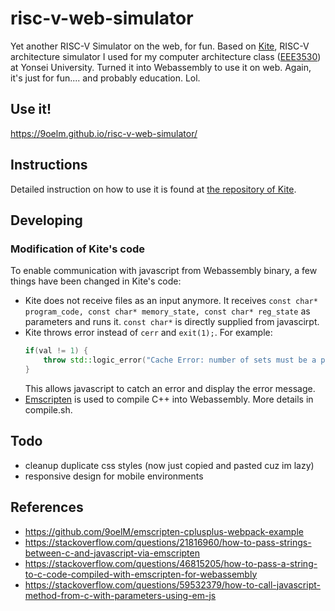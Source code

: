 # risc-v-web-simulator

Yet another RISC-V Simulator on the web, for fun. Based on [Kite](https://github.com/yonsei-icsl/kite), RISC-V architecture simulator I used for my computer architecture class ([EEE3530](https://icsl.yonsei.ac.kr/eee3530/)) at Yonsei University. Turned it into Webassembly to use it on web. Again, it's just for fun.... and probably education. Lol.

## Use it!

https://9oelm.github.io/risc-v-web-simulator/

## Instructions

Detailed instruction on how to use it is found at [the repository of Kite](https://github.com/yonsei-icsl/kite).

## Developing

### Modification of Kite's code
To enable communication with javascript from Webassembly binary, a few things have been changed in Kite's code:

- Kite does not receive files as an input anymore. It receives `const char* program_code, const char* memory_state, const char* reg_state` as parameters and runs it. `const char*` is directly supplied from javascirpt.
- Kite throws error instead of `cerr` and `exit(1);`. For example: 
    ```cpp
    if(val != 1) {
        throw std::logic_error("Cache Error: number of sets must be a power of two");
    }
    ```
  This allows javascript to catch an error and display the error message.
- [Emscripten](https://github.com/emscripten-core/emscripten) is used to compile C++ into Webassembly. More details in compile.sh.

## Todo
- cleanup duplicate css styles (now just copied and pasted cuz im lazy)
- responsive design for mobile environments

## References
- https://github.com/9oelM/emscripten-cplusplus-webpack-example
- https://stackoverflow.com/questions/21816960/how-to-pass-strings-between-c-and-javascript-via-emscripten
- https://stackoverflow.com/questions/46815205/how-to-pass-a-string-to-c-code-compiled-with-emscripten-for-webassembly
- https://stackoverflow.com/questions/59532379/how-to-call-javascript-method-from-c-with-parameters-using-em-js